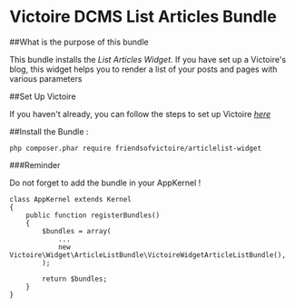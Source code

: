 Victoire DCMS List Articles Bundle
============

##What is the purpose of this bundle

This bundle installs the *List Articles Widget*.
If you have set up a Victoire's blog, this widget helps you to render a list of your posts and pages with various parameters

##Set Up Victoire

If you haven't already, you can follow the steps to set up Victoire *[here](https://github.com/Victoire/victoire/blob/master/setup.md)*

##Install the Bundle :

    php composer.phar require friendsofvictoire/articlelist-widget

###Reminder

Do not forget to add the bundle in your AppKernel !

    class AppKernel extends Kernel
    {
        public function registerBundles()
        {
            $bundles = array(
                ...
                new Victoire\Widget\ArticleListBundle\VictoireWidgetArticleListBundle(),
            );

            return $bundles;
        }
    }
